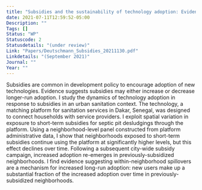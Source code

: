 ```yaml
---
title: "Subsidies and the sustainability of technology adoption: Evidence from the sanitation services market in Dakar"
date: 2021-07-11T12:59:52-05:00
Description: ""
Tags: []
Status: "WP"
Statuscode: 2
Statusdetails: "(under review)"
Link: "Papers/Deutschmann_Subsidies_20211130.pdf"
Linkdetails: "(September 2021)"
Journal: ""
Year: ""
---
```


Subsidies are common in development policy to encourage adoption of new technologies. Evidence suggests subsidies may either increase or decrease longer-run adoption. I study the dynamics of technology adoption in response to subsidies in an urban sanitation context. The technology, a matching platform for sanitation services in Dakar, Senegal, was designed to connect households with service providers. I exploit spatial variation in exposure to short-term subsidies for septic pit desludgings through the platform. Using a neighborhood-level panel constructed from platform administrative data, I show that neighborhoods exposed to short-term subsidies continue using the platform at significantly higher levels, but this effect declines over time. Following a subsequent city-wide subsidy campaign, increased adoption re-emerges in previously-subsidized neighborhoods. I find evidence suggesting within-neighborhood spillovers are a mechanism for increased long-run adoption: new users make up a substantial fraction of the increased adoption over time in previously-subsidized neighborhoods.
